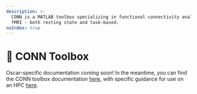 ```yaml
---
description: >-
  CONN is a MATLAB toolbox specializing in functional connectivity analyses for
  fMRI - both resting state and task-based.
noIndex: true
---
```


# 🚧 CONN Toolbox

Oscar-specific documentation coming soon! In the meantime, you can find the CONN toolbox documentation [here](https://web.conn-toolbox.org/resources), with specific guidance for use on an HPC [here](https://web.conn-toolbox.org/resources/hpc-configuration).
